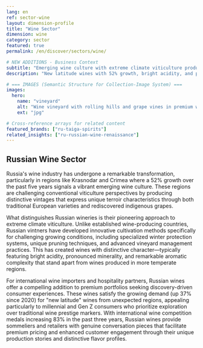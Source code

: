```yaml
---
lang: en
ref: sector-wine
layout: dimension-profile
title: "Wine Sector"
dimension: wine
category: sector
featured: true
permalink: /en/discover/sectors/wine/

# NEW ADDITIONS - Business Context
subtitle: "Emerging wine culture with extreme climate viticulture producing distinctive vintages from traditional and indigenous varieties"
description: "New latitude wines with 52% growth, bright acidity, and pronounced minerality satisfying discovery-driven consumer demand."

# === IMAGES (Semantic Structure for Collection-Image System) ===
images:
  hero:
    name: "vineyard"
    alt: "Wine vineyard with rolling hills and grape vines in premium wine region"
    ext: "jpg"

# Cross-reference arrays for related content
featured_brands: ["ru-taiga-spirits"]
related_insights: ["ru-russian-wine-renaissance"]
---
```


## Russian Wine Sector

Russia's wine industry has undergone a remarkable transformation, particularly in regions like Krasnodar and Crimea where a 52% growth over the past five years signals a vibrant emerging wine culture. These regions are challenging conventional viticulture perspectives by producing distinctive vintages that express unique terroir characteristics through both traditional European varieties and rediscovered indigenous grapes.

What distinguishes Russian wineries is their pioneering approach to extreme climate viticulture. Unlike established wine-producing countries, Russian vintners have developed innovative cultivation methods specifically for challenging growing conditions, including specialized winter protection systems, unique pruning techniques, and advanced vineyard management practices. This has created wines with distinctive character—typically featuring bright acidity, pronounced minerality, and remarkable aromatic complexity that stand apart from wines produced in more temperate regions.

For international wine importers and hospitality partners, Russian wines offer a compelling addition to premium portfolios seeking discovery-driven consumer experiences. These wines satisfy the growing demand (up 37% since 2020) for "new latitude" wines from unexpected regions, appealing particularly to millennial and Gen Z consumers who prioritize exploration over traditional wine prestige markers. With international wine competition medals increasing 83% in the past three years, Russian wines provide sommeliers and retailers with genuine conversation pieces that facilitate premium pricing and enhanced customer engagement through their unique production stories and distinctive flavor profiles.
